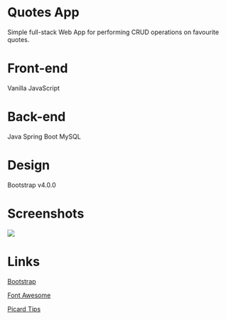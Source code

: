 # Quotes App

Simple full-stack Web App for performing CRUD operations on favourite quotes.

# Front-end

Vanilla JavaScript

# Back-end

Java
Spring Boot
MySQL

# Design

Bootstrap v4.0.0

# Screenshots

<img src="resources/quotesWall.png">

# Links

[Bootstrap](https://getbootstrap.com/)

[Font Awesome](https://fontawesome.com/)

[Picard Tips](https://twitter.com/PicardTips?ref_src=twsrc%5Egoogle%7Ctwcamp%5Eserp%7Ctwgr%5Eauthor)